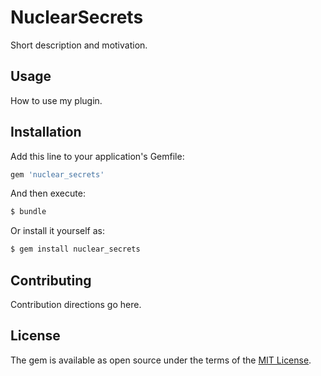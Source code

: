 # NuclearSecrets
Short description and motivation.

## Usage
How to use my plugin.

## Installation
Add this line to your application's Gemfile:

```ruby
gem 'nuclear_secrets'
```

And then execute:
```bash
$ bundle
```

Or install it yourself as:
```bash
$ gem install nuclear_secrets
```

## Contributing
Contribution directions go here.

## License
The gem is available as open source under the terms of the [MIT License](http://opensource.org/licenses/MIT).
